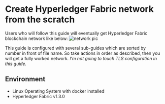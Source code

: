 # Create Hyperledger Fabric network from the scratch
Users who will follow this guide will eventually get Hyperledger Fabric blockchain network like below:
![network pic](https://hyperledger-fabric.readthedocs.io/en/release-1.3/_images/network.diagram.1.png "Target network")

This guide is configured with several sub-guides which are sorted by number in front of file name. So take actions in order as described, then you will get a fully worked network. 
*I'm not going to touch TLS configuration in this guide.*

## Environment
 - Linux Operating System with docker installed
 - Hyperledger Fabric v1.3.0
